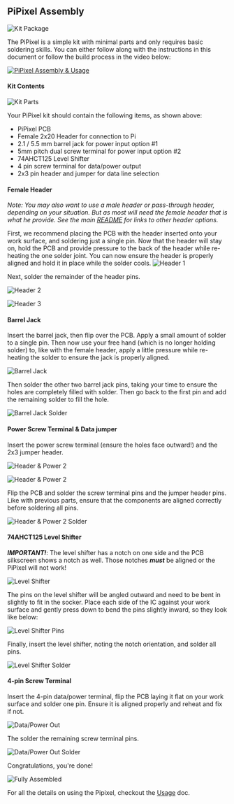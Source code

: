 ## PiPixel Assembly

![Kit Package](img/1.jpg)

The PiPixel is a simple kit with minimal parts and only requires basic soldering skills. You can either follow along with the instructions in this document or follow the build process in the video below:

[![PiPixel Assembly & Usage](http://img.youtube.com/vi/4SfWzt9hN04/0.jpg)](http://www.youtube.com/watch?v=4SfWzt9hN04)

#### Kit Contents
![Kit Parts](img/2.jpg)

Your PiPixel kit should contain the following items, as shown above:
- PiPixel PCB
- Female 2x20 Header for connection to Pi
- 2.1 / 5.5 mm barrel jack for power input option #1
- 5mm pitch dual screw terminal for power input option #2
- 74AHCT125 Level Shifter
- 4 pin screw terminal for data/power output
- 2x3 pin header and jumper for data line selection

#### Female Header

*Note: You may also want to use a male header or pass-through header, depending on your situation. But as most will need the female header that is what he provide. See the main [README](README.md) for links to other header options.*

First, we recommend placing the PCB with the header inserted onto your work surface, and soldering just a single pin. Now that the header will stay on, hold the PCB and provide pressure to the back of the header while re-heating the one solder joint. You can now ensure the header is properly aligned and hold it in place while the solder cools.
![Header 1](img/3.jpg)

Next, solder the remainder of the header pins.

![Header 2](img/4.jpg)

![Header 3](img/5.jpg)

#### Barrel Jack

Insert the barrel jack, then flip over the PCB. Apply a small amount of solder to a single pin. Then now use your free hand (which is no longer holding solder) to, like with the female header, apply a little pressure while re-heating the solder to ensure the jack is properly aligned.

![Barrel Jack](img/6.jpg)

Then solder the other two barrel jack pins, taking your time to ensure the holes are completely filled with solder. Then go back to the first pin and add the remaining solder to fill the hole.

![Barrel Jack Solder](img/7.jpg)

#### Power Screw Terminal & Data jumper

Insert the power screw terminal (ensure the holes face outward!) and the 2x3 jumper header.

![Header & Power 2](img/8.jpg)

![Header & Power 2](img/10.jpg)

Flip the PCB and solder the screw terminal pins and the jumper header pins. Like with previous parts, ensure that the components are aligned correctly before soldering all pins.

![Header & Power 2 Solder](img/11.jpg)

#### 74AHCT125 Level Shifter

**_IMPORTANT!_**: The level shifter has a notch on one side and the PCB silkscreen shows a notch as well. Those notches *__must__* be aligned or the PiPixel will not work!

![Level Shifter](img/12.jpg)

The pins on the level shifter will be angled outward and need to be bent in slightly to fit in the socker. Place each side of the IC against your work surface and gently press down to bend the pins slightly inward, so they look like below:

![Level Shifter Pins](img/13.jpg)

Finally, insert the level shifter, noting the notch orientation, and solder all pins.

![Level Shifter Solder](img/14.jpg)

#### 4-pin Screw Terminal

Insert the 4-pin data/power terminal, flip the PCB laying it flat on your work surface and solder one pin. Ensure it is aligned properly and reheat and fix if not.

![Data/Power Out](img/15.jpg)

The solder the remaining screw terminal pins.

![Data/Power Out Solder](img/16.jpg)

Congratulations, you're done!

![Fully Assembled](img/17.jpg)

For all the details on using the Pipixel, checkout the [Usage](Usage.md) doc.
